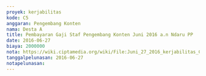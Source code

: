 ```yaml
---
proyek: kerjabilitas
kode: C5
anggaran: Pengembang Konten
nama: Desta A
title: Pembayaran Gaji Staf Pengembang Konten Juni 2016 a.n Ndaru PP
date: 2016-06-27
biaya: 2000000
nota: https://wiki.ciptamedia.org/wiki/File:Juni_27_2016_kerjabilitas_C5_gaji_pengembang_konten_juni_Ndaru.jpg
tanggalpelunasan: 2016-06-27
notapelunasan:
---
```

